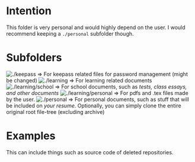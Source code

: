# Intention
This folder is very personal and would highly depend on the user. I would recommend keeping a `./personal` subfolder though.

# Subfolders
![./keepass](./keepass) => For keepass related files for password management (might be changed) 
![./learning](./learning) => For learning related documents
![./learning/school](./learning/school) => For school documents, such as *tests, class essays, and other documents*
![./learning/personal](./learning/personal) => For pdfs and .tex files made by the user.
![./personal](./personal) => For personal documents, such as stuff that will be included on *your resume*.
Optionally, you can simply clone the entire original root file-tree (excluding archive)

# Examples
This can include things such as source code of deleted repositories.

